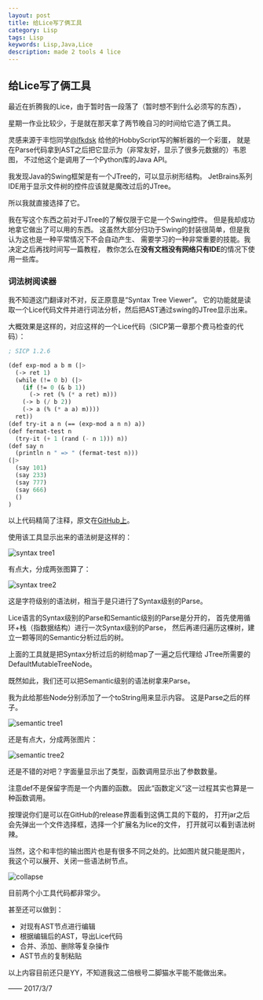 ```yaml
---
layout: post
title: 给Lice写了俩工具
category: Lisp
tags: Lisp
keywords: Lisp,Java,Lice
description: made 2 tools 4 lice
---
```


## 给Lice写了俩工具

最近在折腾我的Lice，由于暂时告一段落了（暂时想不到什么必须写的东西），

星期一作业比较少，于是就在那天拿了两节晚自习的时间给它造了俩工具。

灵感来源于丰恺同学[@lfkdsk](https://github.com/lfkdsk)
给他的HobbyScript写的解析器的一个彩蛋，
就是在Parse代码拿到AST之后把它显示为（非常友好，显示了很多元数据的）韦恩图，
不过他这个是调用了一个Python库的Java API。

我发现Java的Swing框架是有一个JTree的，可以显示树形结构。
JetBrains系列IDE用于显示文件树的控件应该就是魔改过后的JTree。

所以我就直接选择了它。

我在写这个东西之前对于JTree的了解仅限于它是一个Swing控件。
但是我却成功地拿它做出了可以用的东西。
这虽然大部分归功于Swing的封装很简单，但是我认为这也是一种平常情况下不会自动产生、
需要学习的一种非常重要的技能。我决定之后再找时间写一篇教程，
教你怎么在**没有文档没有网络只有IDE**的情况下使用一些库。

### 词法树阅读器

我不知道这门翻译对不对，反正原意是“Syntax Tree Viewer”。
它的功能就是读取一个Lice代码文件并进行词法分析，然后把AST通过swing的JTree显示出来。

大概效果是这样的，对应这样的一个Lice代码（SICP第一章那个费马检查的代码）：

```lisp
; SICP 1.2.6

(def exp-mod a b m (|>
  (-> ret 1)
  (while (!= 0 b) (|>
    (if (!= 0 (& b 1))
      (-> ret (% (* a ret) m)))
    (-> b (/ b 2))
    (-> a (% (* a a) m))))
  ret))
(def try-it a n (== (exp-mod a n n) a))
(def fermat-test n
  (try-it (+ 1 (rand (- n 1))) n))
(def say n
  (println n " => " (fermat-test n)))
(|>
  (say 101)
  (say 233)
  (say 777)
  (say 666)
  ()
)
```

以上代码精简了注释，原文在[GitHub上](https://github.com/ice1000/lice/blob/master/sample/sicp/1-2-6.lice)。

使用该工具显示出来的语法树是这样的：

![syntax tree1](https://coding.net/u/ice1000/p/Images/git/raw/master/blog-img/1/1.PNG)

有点大，分成两张图算了：

![syntax tree2](https://coding.net/u/ice1000/p/Images/git/raw/master/blog-img/1/2.PNG)

这是字符级别的语法树，相当于是只进行了Syntax级别的Parse。

Lice语言的Syntax级别的Parse和Semantic级别的Parse是分开的，
首先使用循环+栈（指数据结构）进行一次Syntax级别的Parse，
然后再递归遍历这棵树，建立一颗等同的Semantic分析过后的树。

上面的工具就是把Syntax分析过后的树给map了一遍之后代理给
JTree所需要的DefaultMutableTreeNode。

既然如此，我们还可以把Semantic级别的语法树拿来Parse。

我为此给那些Node分别添加了一个toString用来显示内容。
这是Parse之后的样子。

![semantic tree1](https://coding.net/u/ice1000/p/Images/git/raw/master/blog-img/1/3.PNG)

还是有点大，分成两张图片：

![semantic tree2](https://coding.net/u/ice1000/p/Images/git/raw/master/blog-img/1/4.PNG)

还是不错的对吧？字面量显示出了类型，函数调用显示出了参数数量。

注意def不是保留字而是一个内置的函数。
因此“函数定义”这一过程其实也算是一种函数调用。

按理说你们是可以在GitHub的release界面看到这俩工具的下载的，
打开jar之后会先弹出一个文件选择框，选择一个扩展名为lice的文件，
打开就可以看到语法树辣。

当然，这个和丰恺的输出图片也是有很多不同之处的。比如图片就只能是图片，
我这个可以展开、关闭一些语法树节点。

![collapse](https://coding.net/u/ice1000/p/Images/git/raw/master/blog-img/1/5.PNG)

目前两个小工具代码都非常少。

甚至还可以做到：

+ 对现有AST节点进行编辑
+ 根据编辑后的AST，导出Lice代码
+ 合并、添加、删除等复杂操作
+ AST节点的复制粘贴

以上内容目前还只是YY，不知道我这二倍根号二脚猫水平能不能做出来。

—— 2017/3/7
